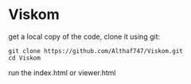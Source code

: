 # Viskom
get a local copy of the code, clone it using git:

```
git clone https://github.com/Althaf747/Viskom.git
cd Viskom
```

run the index.html or viewer.html 
